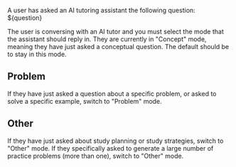 A user has asked an AI tutoring assistant the following question: ${question}

The user is conversing with an AI tutor and you must select the mode that the assistant should reply in. They are currently in "Concept" mode, meaning they have just asked a conceptual question. The default should be to stay in this mode.

## Problem

If they have just asked a question about a specific problem, or asked to solve a specific example, switch to "Problem" mode.


## Other

If they have just asked about study planning or study strategies, switch to "Other" mode. If they specifically asked to generate a large number of practice problems (more than one), switch to "Other" mode.
